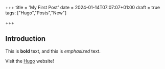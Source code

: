 +++
title = 'My First Post'
date = 2024-01-14T07:07:07+01:00
draft = true
tags: ["Hugo","Posts","New"]

+++

## Introduction

This is **bold** text, and this is *emphasized* text.

Visit the [Hugo](https://gohugo.io) website!